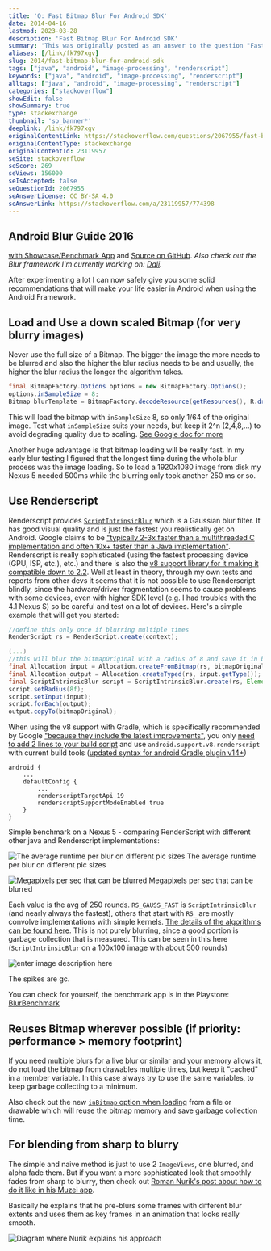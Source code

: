 ```yaml
---
title: 'Q: Fast Bitmap Blur For Android SDK'
date: 2014-04-16
lastmod: 2023-03-28
description: 'Fast Bitmap Blur For Android SDK'
summary: 'This was originally posted as an answer to the question "Fast Bitmap Blur For Android SDK" on stackoverflow.com.'
aliases: [/link/fk797xgv]
slug: 2014/fast-bitmap-blur-for-android-sdk
tags: ["java", "android", "image-processing", "renderscript"]
keywords: ["java", "android", "image-processing", "renderscript"]
alltags: ["java", "android", "image-processing", "renderscript"]
categories: ["stackoverflow"]
showEdit: false
showSummary: true
type: stackexchange
thumbnail: 'so_banner*'
deeplink: /link/fk797xgv
originalContentLink: https://stackoverflow.com/questions/2067955/fast-bitmap-blur-for-android-sdk
originalContentType: stackexchange
originalContentId: 23119957
seSite: stackoverflow
seScore: 269
seViews: 156000
seIsAccepted: false
seQuestionId: 2067955
seAnswerLicense: CC BY-SA 4.0
seAnswerLink: https://stackoverflow.com/a/23119957/774398
---
```

Android Blur Guide 2016
-----------------------

[with Showcase/Benchmark App](https://play.google.com/store/apps/details?id=at.favre.app.blurbenchmark) and [Source on GitHub](https://github.com/patrickfav/BlurTestAndroid). _Also check out the Blur framework I'm currently working on: [Dali](https://github.com/patrickfav/Dali)._

After experimenting a lot I can now safely give you some solid recommendations that will make your life easier in Android when using the Android Framework.

Load and Use a down scaled Bitmap (for very blurry images)
----------------------------------------------------------

Never use the full size of a Bitmap. The bigger the image the more needs to be blurred and also the higher the blur radius needs to be and usually, the higher the blur radius the longer the algorithm takes.

```java
final BitmapFactory.Options options = new BitmapFactory.Options();
options.inSampleSize = 8;
Bitmap blurTemplate = BitmapFactory.decodeResource(getResources(), R.drawable.myImage, options);

```

This will load the bitmap with `inSampleSize` 8, so only 1/64 of the original image. Test what `inSampleSize` suits your needs, but keep it 2^n (2,4,8,...) to avoid degrading quality due to scaling. [See Google doc for more](http://developer.android.com/training/displaying-bitmaps/load-bitmap.html#load-bitmap)

Another huge advantage is that bitmap loading will be really fast. In my early blur testing I figured that the longest time during the whole blur process was the image loading. So to load a 1920x1080 image from disk my Nexus 5 needed 500ms while the blurring only took another 250 ms or so.

Use Renderscript
----------------

Renderscript provides [`ScriptIntrinsicBlur`](http://developer.android.com/reference/android/renderscript/ScriptIntrinsicBlur.html) which is a Gaussian blur filter. It has good visual quality and is just the fastest you realistically get on Android. Google claims to be ["typically 2-3x faster than a multithreaded C implementation and often 10x+ faster than a Java implementation"](http://android-developers.blogspot.co.at/2013/08/renderscript-intrinsics.html). Renderscript is really sophisticated (using the fastest processing device (GPU, ISP, etc.), etc.) and there is also the [v8 support library for it making it compatible down to 2.2](http://developer.android.com/guide/topics/renderscript/compute.html#access-rs-apis). Well at least in theory, through my own tests and reports from other devs it seems that it is not possible to use Renderscript blindly, since the hardware/driver fragmentation seems to cause problems with some devices, even with higher SDK level (e.g. I had troubles with the 4.1 Nexus S) so be careful and test on a lot of devices. Here's a simple example that will get you started:

```java
//define this only once if blurring multiple times
RenderScript rs = RenderScript.create(context);

(...)
//this will blur the bitmapOriginal with a radius of 8 and save it in bitmapOriginal
final Allocation input = Allocation.createFromBitmap(rs, bitmapOriginal); //use this constructor for best performance, because it uses USAGE_SHARED mode which reuses memory
final Allocation output = Allocation.createTyped(rs, input.getType());
final ScriptIntrinsicBlur script = ScriptIntrinsicBlur.create(rs, Element.U8_4(rs));
script.setRadius(8f);
script.setInput(input);
script.forEach(output);
output.copyTo(bitmapOriginal);

```

When using the v8 support with Gradle, which is specifically recommended by Google ["because they include the latest improvements"](http://developer.android.com/guide/topics/renderscript/compute.html#access-rs-apis), you only [need to add 2 lines to your build script](http://android-developers.blogspot.co.at/2013/09/renderscript-in-android-support-library.html) and use `android.support.v8.renderscript` with current build tools ([updated syntax for android Gradle plugin v14+](http://tools.android.com/tech-docs/new-build-system))

```
android {
    ...
    defaultConfig {
        ...
        renderscriptTargetApi 19
        renderscriptSupportModeEnabled true
    }
}

```

Simple benchmark on a Nexus 5 - comparing RenderScript with different other java and Renderscript implementations:

![The average runtime per blur on different pic sizes](img_0addf01d586bd0cb.png) The average runtime per blur on different pic sizes

![Megapixels per sec that can be blurred](img_1b689a4cddc73f55.png) Megapixels per sec that can be blurred

Each value is the avg of 250 rounds. `RS_GAUSS_FAST` is `ScriptIntrinsicBlur` (and nearly always the fastest), others that start with `RS_` are mostly convolve implementations with simple kernels. [The details of the algorithms can be found here](https://github.com/patrickfav/BlurTestAndroid). This is not purely blurring, since a good portion is garbage collection that is measured. This can be seen in this here (`ScriptIntrinsicBlur` on a 100x100 image with about 500 rounds)

![enter image description here](img_71fa0dcd154928f4.png)

The spikes are gc.

You can check for yourself, the benchmark app is in the Playstore: [BlurBenchmark](https://play.google.com/store/apps/details?id=at.favre.app.blurbenchmark)

Reuses Bitmap wherever possible (if priority: performance > memory footprint)
-----------------------------------------------------------------------------

If you need multiple blurs for a live blur or similar and your memory allows it, do not load the bitmap from drawables multiple times, but keep it "cached" in a member variable. In this case always try to use the same variables, to keep garbage collecting to a minimum.

Also check out the new [`inBitmap` option when loading](http://developer.android.com/training/displaying-bitmaps/manage-memory.html#inBitmap) from a file or drawable which will reuse the bitmap memory and save garbage collection time.

For blending from sharp to blurry
---------------------------------

The simple and naive method is just to use 2 `ImageViews`, one blurred, and alpha fade them. But if you want a more sophisticated look that smoothly fades from sharp to blurry, then check out [Roman Nurik's post about how to do it like in his Muzei app](https://plus.google.com/+RomanNurik/posts/2sTQ1X2Cb2Z).

Basically he explains that he pre-blurs some frames with different blur extents and uses them as key frames in an animation that looks really smooth.

![Diagram where Nurik explains his approach](img_e6eb473dbe3f9fec.png)